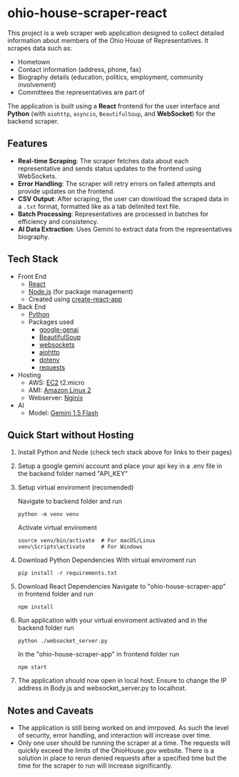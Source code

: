 # ohio-house-scraper-react
This project is a web scraper web application designed to collect detailed information about members of the Ohio House of Representatives. It scrapes data such as:

- Hometown
- Contact information (address, phone, fax)
- Biography details (education, politics, employment, community involvement)
- Committees the representatives are part of

The application is built using a **React** frontend for the user interface and **Python** (with `aiohttp`, `asyncio`, `BeautifulSoup`, and **WebSocket**) for the backend scraper.

## Features
- **Real-time Scraping**: The scraper fetches data about each representative and sends status updates to the frontend using WebSockets.
- **Error Handling**: The scraper will retry errors on failed attempts and provide updates on the frontend.
- **CSV Output**: After scraping, the user can download the scraped data in a `.txt` format, formatted like as a tab delimited text file.
- **Batch Processing**: Representatives are processed in batches for efficiency and consistency.
- **AI Data Extraction**: Uses Gemini to extract data from the representatives biography.

## Tech Stack
- Front End
    - [React](https://react.dev/)
    - [Node.js](https://nodejs.org/en) (for package management)
    - Created using [create-react-app](https://github.com/facebook/create-react-app?tab=readme-ov-file)
- Back End
    - [Python](https://www.python.org/)
    - Packages used
        - [google-genai](https://ai.google.dev/)
        - [BeautifulSoup](https://pypi.org/project/beautifulsoup4/)
        - [websockets](https://websockets.readthedocs.io/en/stable/)
        - [aiohttp](https://docs.aiohttp.org/en/stable/)
        - [dotenv](https://pypi.org/project/python-dotenv/)
        - [requests](https://pypi.org/project/requests/)
- Hosting
    - AWS: [EC2](https://aws.amazon.com/pm/ec2/?gclid=Cj0KCQiA_NC9BhCkARIsABSnSTbwN1-G04mmv6p1qXeOHox1rsO1efCuAQdwr49LpMKGLXLXzEBOR8oaAjcbEALw_wcB&trk=36c6da98-7b20-48fa-8225-4784bced9843&sc_channel=ps&ef_id=Cj0KCQiA_NC9BhCkARIsABSnSTbwN1-G04mmv6p1qXeOHox1rsO1efCuAQdwr49LpMKGLXLXzEBOR8oaAjcbEALw_wcB:G:s&s_kwcid=AL!4422!3!467723097970!e!!g!!aws%20ec2!11198711716!118263955828) t2.micro
    - AMI: [Amazon Linux 2](https://aws.amazon.com/amazon-linux-2/?amazon-linux-whats-new.sort-by=item.additionalFields.postDateTime&amazon-linux-whats-new.sort-order=desc)
    - Webserver: [Nginix](https://nginx.org/)
- AI
    - Model: [Gemini 1.5 Flash](https://ai.google.dev/gemini-api/docs/models/gemini#gemini-1.5-flash)

## Quick Start without Hosting
1. Install Python and Node (check tech stack above for links to their pages)
2. Setup a google gemini account and place your api key in a .env file in the backend folder named "API_KEY"
3. Setup virtual enviroment (recomended)

    Navigate to backend folder and run
    ```
    python -m venv venv
    ```
    Activate virtual enviroment
    ```
    source venv/bin/activate  # For macOS/Linux
    venv\Scripts\activate     # For Windows
    ```
4. Download Python Dependencies
    With virtual enviroment run
    ```
    pip install -r requirements.txt
    ```
5. Download React Dependencies
    Navigate to "ohio-house-scraper-app" in frontend folder and run
    ```
    npm install
    ```
6. Run application
    with your virtual enviroment activated and in the backend folder run
    ```
    python ./websocket_server.py
    ```
    In the "ohio-house-scraper-app" in frontend folder run
    ```
    npm start
    ```
7. The application should now open in local host. Ensure to change the IP address in Body.js and websocket_server.py to localhost.

## Notes and Caveats
- The application is still being worked on and imrpoved. As such the level of security, error handling, and interaction will increase over time.
- Only one user should be running the scraper at a time. The requests will quickly exceed the limits of the OhioHouse.gov website. There is a solution in place to rerun denied requests after a specified time but the time for the scraper to run will increase significantly.

    

